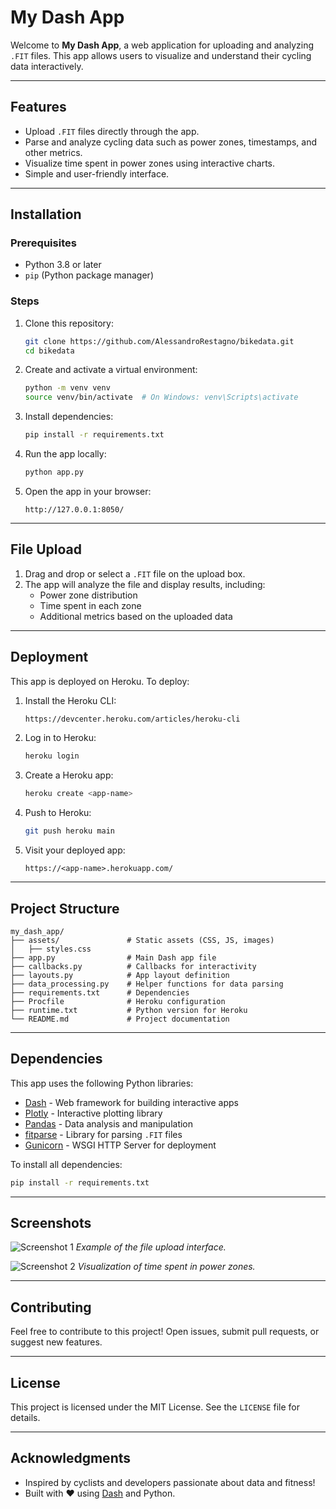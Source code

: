 
# **My Dash App**

Welcome to **My Dash App**, a web application for uploading and analyzing `.FIT` files. This app allows users to visualize and understand their cycling data interactively.

---

## **Features**
- Upload `.FIT` files directly through the app.
- Parse and analyze cycling data such as power zones, timestamps, and other metrics.
- Visualize time spent in power zones using interactive charts.
- Simple and user-friendly interface.

---

## **Installation**

### Prerequisites
- Python 3.8 or later
- `pip` (Python package manager)

### Steps
1. Clone this repository:
   ```bash
   git clone https://github.com/AlessandroRestagno/bikedata.git
   cd bikedata
   ```
2. Create and activate a virtual environment:
   ```bash
   python -m venv venv
   source venv/bin/activate  # On Windows: venv\Scripts\activate
   ```
3. Install dependencies:
   ```bash
   pip install -r requirements.txt
   ```

4. Run the app locally:
   ```bash
   python app.py
   ```

5. Open the app in your browser:
   ```
   http://127.0.0.1:8050/
   ```

---

## **File Upload**

1. Drag and drop or select a `.FIT` file on the upload box.
2. The app will analyze the file and display results, including:
   - Power zone distribution
   - Time spent in each zone
   - Additional metrics based on the uploaded data

---

## **Deployment**

This app is deployed on Heroku. To deploy:

1. Install the Heroku CLI:
   ```bash
   https://devcenter.heroku.com/articles/heroku-cli
   ```

2. Log in to Heroku:
   ```bash
   heroku login
   ```

3. Create a Heroku app:
   ```bash
   heroku create <app-name>
   ```

4. Push to Heroku:
   ```bash
   git push heroku main
   ```

5. Visit your deployed app:
   ```
   https://<app-name>.herokuapp.com/
   ```

---

## **Project Structure**
```
my_dash_app/
├── assets/               # Static assets (CSS, JS, images)
│   ├── styles.css
├── app.py                # Main Dash app file
├── callbacks.py          # Callbacks for interactivity
├── layouts.py            # App layout definition
├── data_processing.py    # Helper functions for data parsing
├── requirements.txt      # Dependencies
├── Procfile              # Heroku configuration
├── runtime.txt           # Python version for Heroku
└── README.md             # Project documentation
```

---

## **Dependencies**

This app uses the following Python libraries:
- [Dash](https://dash.plotly.com/) - Web framework for building interactive apps
- [Plotly](https://plotly.com/python/) - Interactive plotting library
- [Pandas](https://pandas.pydata.org/) - Data analysis and manipulation
- [fitparse](https://github.com/dtcooper/python-fitparse) - Library for parsing `.FIT` files
- [Gunicorn](https://gunicorn.org/) - WSGI HTTP Server for deployment

To install all dependencies:
```bash
pip install -r requirements.txt
```

---

## **Screenshots**
![Screenshot 1](assets/screenshot1.png)
*Example of the file upload interface.*

![Screenshot 2](assets/screenshot2.png)
*Visualization of time spent in power zones.*

---

## **Contributing**

Feel free to contribute to this project! Open issues, submit pull requests, or suggest new features. 

---

## **License**

This project is licensed under the MIT License. See the `LICENSE` file for details.

---

## **Acknowledgments**

- Inspired by cyclists and developers passionate about data and fitness!
- Built with ❤️ using [Dash](https://dash.plotly.com/) and Python.
